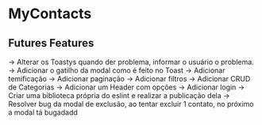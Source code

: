 # MyContacts

## Futures Features

-> Alterar os Toastys quando der problema, informar o usuário o problema.
-> Adicionar o gatilho da modal como é feito no Toast
-> Adicionar temificação
-> Adicionar paginação
-> Adicionar filtros
-> Adicionar CRUD de Categorias
-> Adicionar um Header com opções
-> Adicionar login
-> Criar uma biblioteca própria do eslint e realizar a publicação dela
-> Resolver bug da modal de exclusão, ao tentar excluir 1 contato, no próximo a modal tá bugadadd
